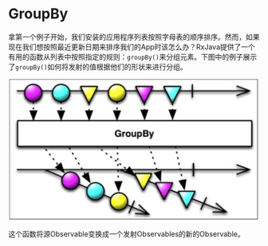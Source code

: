 # GroupBy

拿第一个例子开始，我们安装的应用程序列表按照字母表的顺序排序。然而，如果现在我们想按照最近更新日期来排序我们的App时该怎么办？RxJava提供了一个有用的函数从列表中按照指定的规则：`groupBy()`来分组元素。下图中的例子展示了`groupBy()`如何将发射的值根据他们的形状来进行分组。

![](chapter5_8.png)

这个函数将源Observable变换成一个发射Observables的新的Observable。